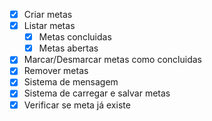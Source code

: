 - [x] Criar metas
- [x] Listar metas
    - [x] Metas concluidas
    - [x] Metas abertas
- [x] Marcar/Desmarcar metas como concluidas
- [x] Remover metas
- [x] Sistema de mensagem
- [x] Sistema de carregar e salvar metas
- [x] Verificar se meta já existe